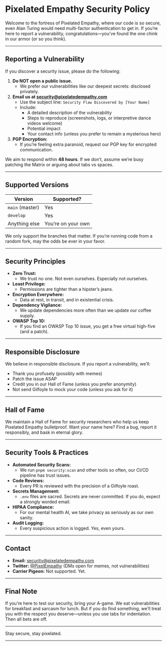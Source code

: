 # Pixelated Empathy Security Policy

Welcome to the fortress of Pixelated Empathy, where our code is so secure, even Alan Turing would need multi-factor authentication to get in. If you’re here to report a vulnerability, congratulations—you’ve found the one chink in our armor (or so you think).

---

## Reporting a Vulnerability

If you discover a security issue, please do the following:

1. **Do NOT open a public issue.**
   - We prefer our vulnerabilities like our deepest secrets: disclosed privately.
2. **Email us at [security@pixelatedempathy.com](mailto:security@pixelatedempathy.com)**
   - Use the subject line: `Security Flaw Discovered by [Your Name]`
   - Include:
     - A detailed description of the vulnerability
     - Steps to reproduce (screenshots, logs, or interpretive dance videos welcome)
     - Potential impact
     - Your contact info (unless you prefer to remain a mysterious hero)
3. **PGP Encryption:**
   - If you’re feeling extra paranoid, request our PGP key for encrypted communication.

We aim to respond within **48 hours**. If we don’t, assume we’re busy patching the Matrix or arguing about tabs vs spaces.

---

## Supported Versions

| Version         | Supported? |
|-----------------|------------|
| `main` (master) | Yes        |
| `develop`       | Yes        |
| Anything else   | You’re on your own |

We only support the branches that matter. If you’re running code from a random fork, may the odds be ever in your favor.

---

## Security Principles

- **Zero Trust:**
  - We trust no one. Not even ourselves. Especially not ourselves.
- **Least Privilege:**
  - Permissions are tighter than a hipster’s jeans.
- **Encryption Everywhere:**
  - Data at rest, in transit, and in existential crisis.
- **Dependency Vigilance:**
  - We update dependencies more often than we update our coffee supply.
- **OWASP Top 10:**
  - If you find an OWASP Top 10 issue, you get a free virtual high-five (and a patch).

---

## Responsible Disclosure

We believe in responsible disclosure. If you report a vulnerability, we’ll:
- Thank you profusely (possibly with memes)
- Patch the issue ASAP
- Credit you in our Hall of Fame (unless you prefer anonymity)
- Not send Gilfoyle to mock your code (unless you ask for it)

---

## Hall of Fame

We maintain a Hall of Fame for security researchers who help us keep Pixelated Empathy bulletproof. Want your name here? Find a bug, report it responsibly, and bask in eternal glory.

---

## Security Tools & Practices

- **Automated Security Scans:**
  - We run `pnpm security:scan` and other tools so often, our CI/CD pipeline has trust issues.
- **Code Reviews:**
  - Every PR is reviewed with the precision of a Gilfoyle roast.
- **Secrets Management:**
  - `.env` files are sacred. Secrets are never committed. If you do, expect a strongly worded email.
- **HIPAA Compliance:**
  - For our mental health AI, we take privacy as seriously as our own sanity.
- **Audit Logging:**
  - Every suspicious action is logged. Yes, even yours.

---

## Contact

- **Email:** [security@pixelatedempathy.com](mailto:security@pixelatedempathy.com)
- **Twitter:** [@PixelEmpathy](https://twitter.com/PixelEmpathy) (DMs open for memes, not vulnerabilities)
- **Carrier Pigeon:** Not supported. Yet.

---

## Final Note

If you’re here to test our security, bring your A-game. We eat vulnerabilities for breakfast and sarcasm for lunch. But if you do find something, we’ll treat you with the respect you deserve—unless you use tabs for indentation. Then all bets are off.

---

Stay secure, stay pixelated.

---
